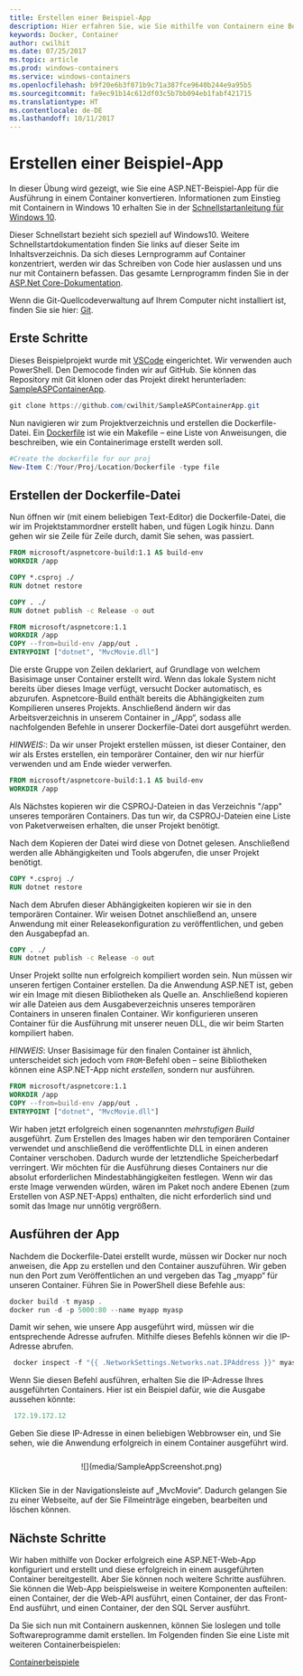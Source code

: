 ```yaml
---
title: Erstellen einer Beispiel-App
description: Hier erfahren Sie, wie Sie mithilfe von Containern eine Beispiel-App erstellen.
keywords: Docker, Container
author: cwilhit
ms.date: 07/25/2017
ms.topic: article
ms.prod: windows-containers
ms.service: windows-containers
ms.openlocfilehash: b9f20e6b3f071b9c71a387fce9640b244e9a95b5
ms.sourcegitcommit: fa9ec91b14c612df03c5b7bb094eb1fabf421715
ms.translationtype: HT
ms.contentlocale: de-DE
ms.lasthandoff: 10/11/2017
---
```

# <a name="build-a-sample-app"></a>Erstellen einer Beispiel-App

In dieser Übung wird gezeigt, wie Sie eine ASP.NET-Beispiel-App für die Ausführung in einem Container konvertieren. Informationen zum Einstieg mit Containern in Windows 10 erhalten Sie in der [Schnellstartanleitung für Windows 10](./quick-start-windows-10.md).

Dieser Schnellstart bezieht sich speziell auf Windows10. Weitere Schnellstartdokumentation finden Sie links auf dieser Seite im Inhaltsverzeichnis. Da sich dieses Lernprogramm auf Container konzentriert, werden wir das Schreiben von Code hier auslassen und uns nur mit Containern befassen. Das gesamte Lernprogramm finden Sie in der [ASP.Net Core-Dokumentation](https://docs.microsoft.com/en-us/aspnet/core/tutorials/first-mvc-app-xplat/).

Wenn die Git-Quellcodeverwaltung auf Ihrem Computer nicht installiert ist, finden Sie sie hier: [Git](https://git-scm.com/download).

## <a name="getting-started"></a>Erste Schritte

Dieses Beispielprojekt wurde mit [VSCode](https://code.visualstudio.com/) eingerichtet. Wir verwenden auch PowerShell. Den Democode finden wir auf GitHub. Sie können das Repository mit Git klonen oder das Projekt direkt herunterladen: [SampleASPContainerApp](https://github.com/cwilhit/SampleASPContainerApp).

```Powershell
git clone https://github.com/cwilhit/SampleASPContainerApp.git
```

Nun navigieren wir zum Projektverzeichnis und erstellen die Dockerfile-Datei. Ein [Dockerfile](https://docs.docker.com/engine/reference/builder/) ist wie ein Makefile – eine Liste von Anweisungen, die beschreiben, wie ein Containerimage erstellt werden soll.

```Powershell
#Create the dockerfile for our proj
New-Item C:/Your/Proj/Location/Dockerfile -type file
```

## <a name="writing-our-dockerfile"></a>Erstellen der Dockerfile-Datei

Nun öffnen wir (mit einem beliebigen Text-Editor) die Dockerfile-Datei, die wir im Projektstammordner erstellt haben, und fügen Logik hinzu. Dann gehen wir sie Zeile für Zeile durch, damit Sie sehen, was passiert.

```Dockerfile
FROM microsoft/aspnetcore-build:1.1 AS build-env
WORKDIR /app

COPY *.csproj ./
RUN dotnet restore

COPY . ./
RUN dotnet publish -c Release -o out

FROM microsoft/aspnetcore:1.1
WORKDIR /app
COPY --from=build-env /app/out .
ENTRYPOINT ["dotnet", "MvcMovie.dll"]
```

Die erste Gruppe von Zeilen deklariert, auf Grundlage von welchem Basisimage unser Container erstellt wird. Wenn das lokale System nicht bereits über dieses Image verfügt, versucht Docker automatisch, es abzurufen. Aspnetcore-Build enthält bereits die Abhängigkeiten zum Kompilieren unseres Projekts. Anschließend ändern wir das Arbeitsverzeichnis in unserem Container in „/App“, sodass alle nachfolgenden Befehle in unserer Dockerfile-Datei dort ausgeführt werden.

_HINWEIS:_: Da wir unser Projekt erstellen müssen, ist dieser Container, den wir als Erstes erstellen, ein temporärer Container, den wir nur hierfür verwenden und am Ende wieder verwerfen.

```Dockerfile
FROM microsoft/aspnetcore-build:1.1 AS build-env
WORKDIR /app
```

Als Nächstes kopieren wir die CSPROJ-Dateien in das Verzeichnis "/app" unseres temporären Containers. Das tun wir, da CSPROJ-Dateien eine Liste von Paketverweisen erhalten, die unser Projekt benötigt.

Nach dem Kopieren der Datei wird diese von Dotnet gelesen. Anschließend werden alle Abhängigkeiten und Tools abgerufen, die unser Projekt benötigt.

```Dockerfile
COPY *.csproj ./
RUN dotnet restore
```

Nach dem Abrufen dieser Abhängigkeiten kopieren wir sie in den temporären Container. Wir weisen Dotnet anschließend an, unsere Anwendung mit einer Releasekonfiguration zu veröffentlichen, und geben den Ausgabepfad an.

```Dockerfile
COPY . ./
RUN dotnet publish -c Release -o out
```

Unser Projekt sollte nun erfolgreich kompiliert worden sein. Nun müssen wir unseren fertigen Container erstellen. Da die Anwendung ASP.NET ist, geben wir ein Image mit diesen Bibliotheken als Quelle an. Anschließend kopieren wir alle Dateien aus dem Ausgabeverzeichnis unseres temporären Containers in unseren finalen Container. Wir konfigurieren unseren Container für die Ausführung mit unserer neuen DLL, die wir beim Starten kompiliert haben.

_HINWEIS_: Unser Basisimage für den finalen Container ist ähnlich, unterscheidet sich jedoch vom ```FROM```-Befehl oben – seine Bibliotheken können eine ASP.NET-App nicht _erstellen_, sondern nur ausführen.

```Dockerfile
FROM microsoft/aspnetcore:1.1
WORKDIR /app
COPY --from=build-env /app/out .
ENTRYPOINT ["dotnet", "MvcMovie.dll"]
```

Wir haben jetzt erfolgreich einen sogenannten _mehrstufigen Build_ ausgeführt. Zum Erstellen des Images haben wir den temporären Container verwendet und anschließend die veröffentlichte DLL in einen anderen Container verschoben. Dadurch wurde der letztendliche Speicherbedarf verringert. Wir möchten für die Ausführung dieses Containers nur die absolut erforderlichen Mindestabhängigkeiten festlegen. Wenn wir das erste Image verwenden würden, wären im Paket noch andere Ebenen (zum Erstellen von ASP.NET-Apps) enthalten, die nicht erforderlich sind und somit das Image nur unnötig vergrößern.

## <a name="running-the-app"></a>Ausführen der App

Nachdem die Dockerfile-Datei erstellt wurde, müssen wir Docker nur noch anweisen, die App zu erstellen und den Container auszuführen. Wir geben nun den Port zum Veröffentlichen an und vergeben das Tag „myapp“ für unseren Container. Führen Sie in PowerShell diese Befehle aus:

```Powershell
docker build -t myasp .
docker run -d -p 5000:80 --name myapp myasp
```

Damit wir sehen, wie unsere App ausgeführt wird, müssen wir die entsprechende Adresse aufrufen. Mithilfe dieses Befehls können wir die IP-Adresse abrufen.

```Powershell
 docker inspect -f "{{ .NetworkSettings.Networks.nat.IPAddress }}" myasp
```

Wenn Sie diesen Befehl ausführen, erhalten Sie die IP-Adresse Ihres ausgeführten Containers. Hier ist ein Beispiel dafür, wie die Ausgabe aussehen könnte:

```Powershell
 172.19.172.12
```

Geben Sie diese IP-Adresse in einen beliebigen Webbrowser ein, und Sie sehen, wie die Anwendung erfolgreich in einem Container ausgeführt wird.

<center style="margin: 25px">![](media/SampleAppScreenshot.png)</center>

Klicken Sie in der Navigationsleiste auf „MvcMovie“. Dadurch gelangen Sie zu einer Webseite, auf der Sie Filmeinträge eingeben, bearbeiten und löschen können.

## <a name="next-steps"></a>Nächste Schritte

Wir haben mithilfe von Docker erfolgreich eine ASP.NET-Web-App konfiguriert und erstellt und diese erfolgreich in einem ausgeführten Container bereitgestellt. Aber Sie können noch weitere Schritte ausführen. Sie können die Web-App beispielsweise in weitere Komponenten aufteilen: einen Container, der die Web-API ausführt, einen Container, der das Front-End ausführt, und einen Container, der den SQL Server ausführt.

Da Sie sich nun mit Containern auskennen, können Sie loslegen und tolle Softwareprogramme damit erstellen. Im Folgenden finden Sie eine Liste mit weiteren Containerbeispielen:

[Containerbeispiele](../samples.md)
